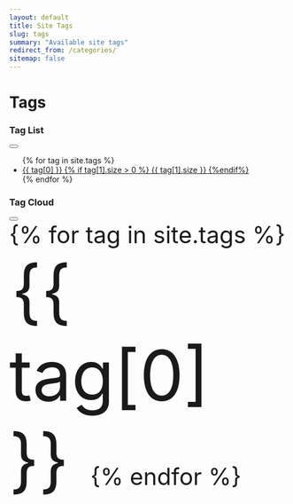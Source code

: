 ```yaml
---
layout: default
title: Site Tags
slug: tags
summary: "Available site tags"
redirect_from: /categories/
sitemap: false
---
```

<!-- Content Header (Page header) -->
<div class="content-header">
  <div class="container-fluid">
    <div class="row mb-2">
      <div class="col-12">
        <h1 class="m-0 text-dark">
         Tags
        </h1>
      </div><!-- /.col -->
    </div><!-- /.row -->
  </div><!-- /.container-fluid -->
</div>
<!-- /.content-header -->
<div class="content">
  <div class="container-fluid">
        <div class="row">
            <div class="col-4">
                <div class="card">
                    <div class="card-header">
                    <h3 class="card-title"><i class="fas fa-list"></i> Tag List</h3>
                    <div class="card-tools">
                        <button type="button" class="btn btn-tool" data-card-widget="collapse"><i class="fas fa-minus"></i>
                        </button>
                    </div>
                    </div>
                    <div class="card-body p-0">
                    <ul class="nav nav-pills flex-column">
                        {% for tag in site.tags %}
                        <li class="nav-item active">
                        <a href="/tag/{{ tag[0] | slugify }}/" class="nav-link">
                            {{ tag[0] }} 
                            {% if tag[1].size > 0 %} <span class="badge bg-primary float-right"> {{ tag[1].size }} </span> {%endif%}
                        </a>
                        </li>
                        {% endfor %}
                    </ul>
                    </div>
                    <!-- /.card-body -->
                </div>
                <!-- /.card -->
            </div>
            <div class="col-md-8">
                <div class="card">
                    <div class="card-header">
                    <h3 class="card-title"><i class="fas fa-cloud"></i> Tag Cloud</h3>
                    <div class="card-tools">
                        <button type="button" class="btn btn-tool" data-card-widget="collapse"><i class="fas fa-minus"></i>
                        </button>
                    </div>
                    </div>
                    <div class="card-body">
                        <ul class="tagcloud">
                        {% for tag in site.tags %}
                            <li style="font-size:{{ tag | last | size | times: 15 | plus: 50 }}%;">
                                <a href="/tag/{{ tag | first | slugify }}">
                                    {{ tag[0] }}
                                </a>
                            </li>
                        {% endfor %}
                        </ul>
                    </div>
                    <!-- /.card-body -->
                </div>
                <!-- /.card -->
            </div>
        </div>
    </div>
</div>
 
<style type="text/css">
ul.tagcloud, ul.tagcloud li
{
	font-size: 3em;
	list-style-type: none;
	padding: 0;
	margin: 0;
}

ul.tagcloud li
{
	display: inline;
}

ul.tagcloud a
{
	text-decoration: none;
	padding: 3px 4px;
}
</style>